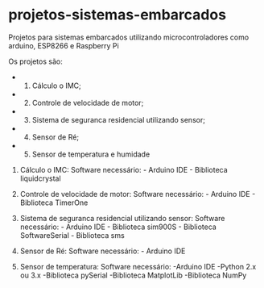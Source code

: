 # projetos-sistemas-embarcados

Projetos para sistemas embarcados utilizando microcontroladores como arduino, ESP8266 e Raspberry Pi

Os projetos são:
- 1) Cálculo o IMC;
- 2) Controle de velocidade de motor;
- 3) Sistema de seguranca residencial utilizando sensor;
- 4) Sensor de Ré;
- 5) Sensor de temperatura e humidade


1) Cálculo o IMC: 
  Software necessário: - Arduino IDE
                       - Biblioteca liquidcrystal
    
2) Controle de velocidade de motor: 
  Software necessário: - Arduino IDE
                       - Biblioteca TimerOne
  
3) Sistema de seguranca residencial utilizando sensor: 
  Software necessário: - Arduino IDE
                       - Biblioteca sim900S
                       - Biblioteca SoftwareSerial
                       - Biblioteca sms
  
4) Sensor de Ré:
  Software necessário: - Arduino IDE
  
5) Sensor de temperatura:
Software necessário: -Arduino IDE 
                     -Python 2.x ou 3.x
                     -Biblioteca pySerial 
                     -Biblioteca MatplotLib 
                     -Biblioteca NumPy 
